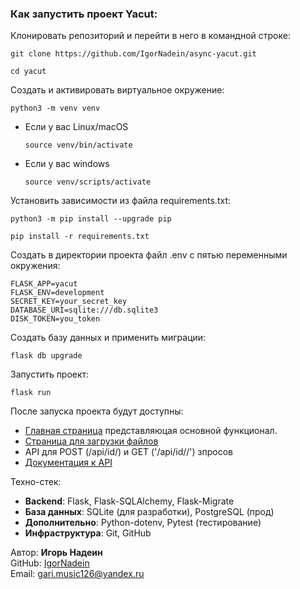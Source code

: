 ### Как запустить проект Yacut:

Клонировать репозиторий и перейти в него в командной строке:

```
git clone https://github.com/IgorNadein/async-yacut.git

cd yacut
```

Cоздать и активировать виртуальное окружение:

```
python3 -m venv venv
```

* Если у вас Linux/macOS

    ```
    source venv/bin/activate
    ```

* Если у вас windows

    ```
    source venv/scripts/activate
    ```

Установить зависимости из файла requirements.txt:

```
python3 -m pip install --upgrade pip
```

```
pip install -r requirements.txt
```

Создать в директории проекта файл .env с пятью переменными окружения:

```
FLASK_APP=yacut
FLASK_ENV=development
SECRET_KEY=your_secret_key
DATABASE_URI=sqlite:///db.sqlite3
DISK_TOKEN=you_token
```

Создать базу данных и применить миграции:

```
flask db upgrade
```

Запустить проект:

```
flask run
```

После запуска проекта будут доступны:
- [Главная страница](http://127.0.0.1:5000/) представляюцая основной функционал.
- [Страница для загрузки файлов](http://127.0.0.1:5000/files)
- API для POST (/api/id/) и GET ('/api/id/<short>/') зпросов 
- [Документация к API](http://127.0.0.1:5000/api/docs)

Техно-стек:
- **Backend**: Flask, Flask-SQLAlchemy, Flask-Migrate
- **База данных**: SQLite (для разработки), PostgreSQL (прод)
- **Дополнительно**: Python-dotenv, Pytest (тестирование)
- **Инфраструктура**: Git, GitHub

Автор:
**Игорь Надеин**  
GitHub: [IgorNadein](https://github.com/IgorNadein)  
Email: [gari.music126@yandex.ru](gari.music126@yandex.ru)
